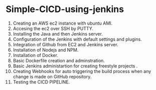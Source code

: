# Simple-CICD-using-jenkins

1. Creating an AWS ec2 instance with ubuntu AMI.
2. Accesing the ec2 over SSH by PUTTY.
3. Installing the Java and then Jenkins server.
4. Configuration of the Jenkins with default settings and plugins.
5. Integration  of  Github from EC2 and  Jenkins server.
6. Installation of Nodejs and NPM.
7. Installation of Docker.
8. Basic Dockerfile creation and adminstration.
9. Basic Jenkins administartion for creating freestyle projects .
10. Creating Webhooks for auto triggering the build process when any       change is made on GitHub repository.
11. Testing the CICD PIPELINE.
